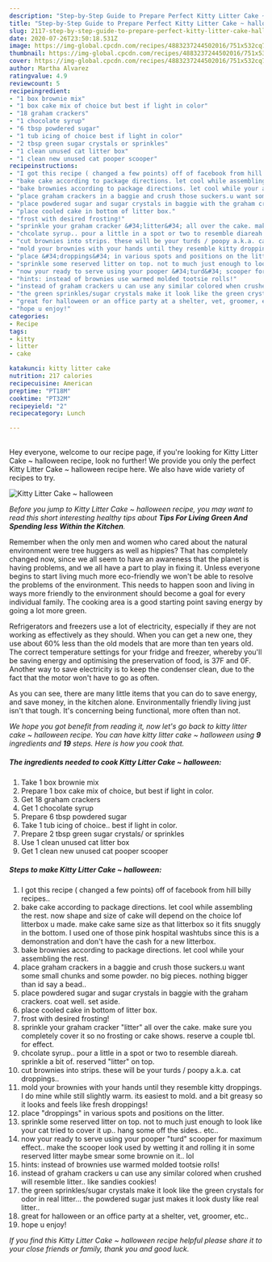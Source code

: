 ```yaml
---
description: "Step-by-Step Guide to Prepare Perfect Kitty Litter Cake ~ halloween"
title: "Step-by-Step Guide to Prepare Perfect Kitty Litter Cake ~ halloween"
slug: 2117-step-by-step-guide-to-prepare-perfect-kitty-litter-cake-halloween
date: 2020-07-26T23:50:18.531Z
image: https://img-global.cpcdn.com/recipes/4883237244502016/751x532cq70/kitty-litter-cake-halloween-recipe-main-photo.jpg
thumbnail: https://img-global.cpcdn.com/recipes/4883237244502016/751x532cq70/kitty-litter-cake-halloween-recipe-main-photo.jpg
cover: https://img-global.cpcdn.com/recipes/4883237244502016/751x532cq70/kitty-litter-cake-halloween-recipe-main-photo.jpg
author: Martha Alvarez
ratingvalue: 4.9
reviewcount: 5
recipeingredient:
- "1 box brownie mix"
- "1 box cake mix of choice but best if light in color"
- "18 graham crackers"
- "1 chocolate syrup"
- "6 tbsp powdered sugar"
- "1 tub icing of choice best if light in color"
- "2 tbsp green sugar crystals or sprinkles"
- "1 clean unused cat litter box"
- "1 clean new unused cat pooper scooper"
recipeinstructions:
- "I got this recipe ( changed a few points) off of facebook from hill billy recipes.."
- "bake cake according to package directions. let cool while assembling the rest. now shape and size of cake will depend on the choice lof litterbox u made. make cake same size as that litterbox so it fits snuggly in the bottom. I used one of those pink hospital washtubs since this is a demonstration and don&#39;t have the cash for a new litterbox."
- "bake brownies according to package directions. let cool while your assembling the rest."
- "place graham crackers in a baggie and crush those suckers.u want some small chunks and some powder. no big pieces. nothing bigger than id say a bead.."
- "place powdered sugar and sugar crystals in baggie with the graham crackers. coat well. set aside."
- "place cooled cake in bottom of litter box."
- "frost with desired frosting!"
- "sprinkle your graham cracker &#34;litter&#34; all over the cake. make sure you completely cover it so no frosting or cake shows. reserve a couple tbl. for effect."
- "chcolate syrup.. pour a little in a spot or two to resemble diareah. sprinkle a bit of. reserved &#34;litter&#34; on top."
- "cut brownies into strips. these will be your turds / poopy a.k.a. cat droppings.."
- "mold your brownies with your hands until they resemble kitty droppings. I do mine while still slightly warm. its easiest to mold. and a bit greasy so it looks and feels like fresh droppings!"
- "place &#34;droppings&#34; in various spots and positions on the litter."
- "sprinkle some reserved litter on top. not to much just enough to look like your cat tried to cover it up.. hang some off the sides.. etc.."
- "now your ready to serve using your pooper &#34;turd&#34; scooper for maximum effect.. make the scooper look used by wetting it and rolling it in some reserved litter maybe smear some brownie on it.. lol"
- "hints: instead of brownies use warmed molded tootsie rolls!"
- "instead of graham crackers u can use any similar colored when crushed will resemble litter.. like sandies cookies!"
- "the green sprinkles/sugar crystals make it look like the green crystals for odor in real litter... the powdered sugar just makes it look dusty like real litter.."
- "great for halloween or an office party at a shelter, vet, groomer, etc.."
- "hope u enjoy!"
categories:
- Recipe
tags:
- kitty
- litter
- cake

katakunci: kitty litter cake 
nutrition: 217 calories
recipecuisine: American
preptime: "PT18M"
cooktime: "PT32M"
recipeyield: "2"
recipecategory: Lunch

---
```

<br>
Hey everyone, welcome to our recipe page, if you're looking for Kitty Litter Cake ~ halloween recipe, look no further! We provide you only the perfect Kitty Litter Cake ~ halloween recipe here. We also have wide variety of recipes to try.
<br>


![Kitty Litter Cake ~ halloween](https://img-global.cpcdn.com/recipes/4883237244502016/751x532cq70/kitty-litter-cake-halloween-recipe-main-photo.jpg)

<i>Before you jump to Kitty Litter Cake ~ halloween recipe, you may want to read this short interesting healthy tips about 
<strong>Tips For Living Green And Spending less Within the Kitchen</strong>.</i>
</br>

Remember when the only men and women who cared about the natural environment were tree huggers as well as hippies? That has completely changed now, since we all seem to have an awareness that the planet is having problems, and we all have a part to play in fixing it. Unless everyone begins to start living much more eco-friendly we won't be able to resolve the problems of the environment. This needs to happen soon and living in ways more friendly to the environment should become a goal for every individual family. The cooking area is a good starting point saving energy by going a lot more green.

Refrigerators and freezers use a lot of electricity, especially if they are not working as effectively as they should. When you can get a new one, they use about 60% less than the old models that are more than ten years old. The correct temperature settings for your fridge and freezer, whereby you'll be saving energy and optimising the preservation of food, is 37F and 0F. Another way to save electricity is to keep the condenser clean, due to the fact that the motor won't have to go as often.

As you can see, there are many little items that you can do to save energy, and save money, in the kitchen alone. Environmentally friendly living just isn't that tough. It's concerning being functional, more often than not.


<i>We hope you got benefit from reading it, now let's go back to kitty litter cake ~ halloween recipe. You can have kitty litter cake ~ halloween using <strong>9</strong> ingredients and <strong>19</strong> steps. Here is how you cook that.
</i>

##### The ingredients needed to cook Kitty Litter Cake ~ halloween:

1. Take 1 box brownie mix
1. Prepare 1 box cake mix of choice, but best if light in color.
1. Get 18 graham crackers
1. Get 1 chocolate syrup
1. Prepare 6 tbsp powdered sugar
1. Take 1 tub icing of choice.. best if light in color.
1. Prepare 2 tbsp green sugar crystals/ or sprinkles
1. Use 1 clean unused cat litter box
1. Get 1 clean new unused cat pooper scooper


##### Steps to make Kitty Litter Cake ~ halloween:

1. I got this recipe ( changed a few points) off of facebook from hill billy recipes..
1. bake cake according to package directions. let cool while assembling the rest. now shape and size of cake will depend on the choice lof litterbox u made. make cake same size as that litterbox so it fits snuggly in the bottom. I used one of those pink hospital washtubs since this is a demonstration and don&#39;t have the cash for a new litterbox.
1. bake brownies according to package directions. let cool while your assembling the rest.
1. place graham crackers in a baggie and crush those suckers.u want some small chunks and some powder. no big pieces. nothing bigger than id say a bead..
1. place powdered sugar and sugar crystals in baggie with the graham crackers. coat well. set aside.
1. place cooled cake in bottom of litter box.
1. frost with desired frosting!
1. sprinkle your graham cracker &#34;litter&#34; all over the cake. make sure you completely cover it so no frosting or cake shows. reserve a couple tbl. for effect.
1. chcolate syrup.. pour a little in a spot or two to resemble diareah. sprinkle a bit of. reserved &#34;litter&#34; on top.
1. cut brownies into strips. these will be your turds / poopy a.k.a. cat droppings..
1. mold your brownies with your hands until they resemble kitty droppings. I do mine while still slightly warm. its easiest to mold. and a bit greasy so it looks and feels like fresh droppings!
1. place &#34;droppings&#34; in various spots and positions on the litter.
1. sprinkle some reserved litter on top. not to much just enough to look like your cat tried to cover it up.. hang some off the sides.. etc..
1. now your ready to serve using your pooper &#34;turd&#34; scooper for maximum effect.. make the scooper look used by wetting it and rolling it in some reserved litter maybe smear some brownie on it.. lol
1. hints: instead of brownies use warmed molded tootsie rolls!
1. instead of graham crackers u can use any similar colored when crushed will resemble litter.. like sandies cookies!
1. the green sprinkles/sugar crystals make it look like the green crystals for odor in real litter... the powdered sugar just makes it look dusty like real litter..
1. great for halloween or an office party at a shelter, vet, groomer, etc..
1. hope u enjoy!


<i>If you find this Kitty Litter Cake ~ halloween recipe helpful please share it to your close friends or family, thank you and good luck.</i>
